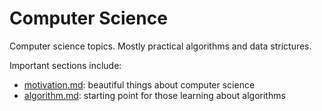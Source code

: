 # Computer Science

Computer science topics. Mostly practical algorithms and data strictures.

Important sections include:

- [motivation.md](motivation.md): beautiful things about computer science
- [algorithm.md](algorithm.md): starting point for those learning about algorithms
